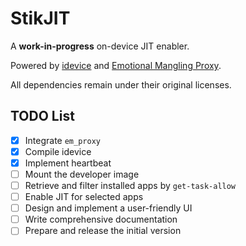# StikJIT

A **work-in-progress** on-device JIT enabler.

Powered by [idevice](https://github.com/jkcoxson/idevice) and [Emotional Mangling Proxy](https://github.com/SideStore/em_proxy).

All dependencies remain under their original licenses.

## TODO List  

- [X] Integrate `em_proxy`  
- [X] Compile idevice 
- [X] Implement heartbeat
- [ ] Mount the developer image     
- [ ] Retrieve and filter installed apps by `get-task-allow`  
- [ ] Enable JIT for selected apps  
- [ ] Design and implement a user-friendly UI  
- [ ] Write comprehensive documentation  
- [ ] Prepare and release the initial version  
